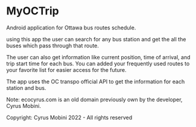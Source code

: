 # MyOCTrip

Android application for Ottawa bus routes schedule.

using this app the user can search for any bus station and get the all the buses which pass through that route.

The user can also get information like current position, time of arrival, and trip start time for each bus.
You can added your frequently used routes to your favorite list for easier access for the future.

The app uses the OC transpo official API to get the information for each station and bus.

Note: ecocyrus.com is an old domain previously own by the developer, Cyrus Mobini.

Copyright: Cyrus Mobini 2022 - All rights reserved 